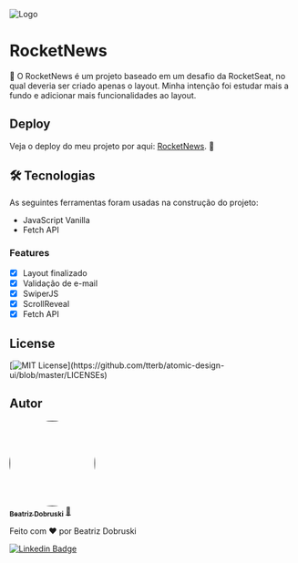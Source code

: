 ![Logo](https://i.imgur.com/5LwFKoI.png)


# RocketNews 

🚀 O RocketNews é um projeto baseado em um desafio da RocketSeat, no qual deveria ser criado apenas o layout.
Minha intenção foi estudar mais a fundo e adicionar mais funcionalidades ao layout.


## Deploy
Veja o deploy do meu projeto por aqui: <a href="https://rocketnewws.netlify.app/">RocketNews</a>. 🚀


## 🛠 Tecnologias

As seguintes ferramentas foram usadas na construção do projeto:

- JavaScript Vanilla
- Fetch API


### Features

- [x]  Layout finalizado
- [x]  Validação de e-mail
- [x]  SwiperJS
- [x]  ScrollReveal
- [x]  Fetch API

## License


[![MIT License](https://img.shields.io/apm/l/atomic-design-ui.svg?)](https://github.com/tterb/atomic-design-ui/blob/master/LICENSEs)


## Autor


<a href="">
 <img style="border-radius: 100%;" src="https://avatars.githubusercontent.com/u/81274077?s=400&u=1bafa9e459f909563635128442aea04975594633&v=4" width="150px;" alt=""/>
 <br />
 <sub><b>Beatriz Dobruski</b></sub></a> <a href="https://github.com/beadobruski/" title="">🚀</a>

Feito com ❤️ por Beatriz Dobruski

[![Linkedin Badge](https://img.shields.io/badge/-Beatriz-blue?style=flat-square&logo=Linkedin&logoColor=white&link=https://www.linkedin.com/in/beatriz-dobruski-0b43b6191/)](https://www.linkedin.com/in/beatriz-dobruski-0b43b6191/)
